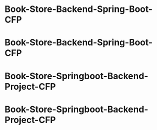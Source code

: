 # Book-Store-Backend-Spring-Boot-CFP
# Book-Store-Backend-Spring-Boot-CFP
# Book-Store-Springboot-Backend-Project-CFP
# Book-Store-Springboot-Backend-Project-CFP
